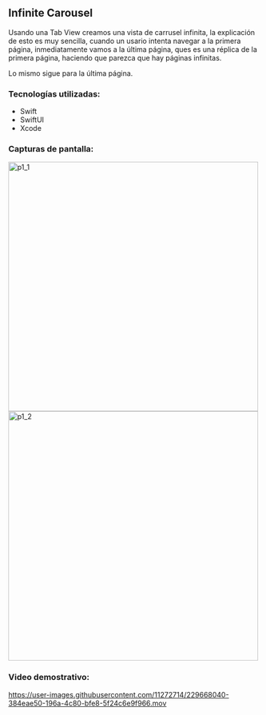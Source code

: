 ## Infinite Carousel

Usando una Tab View creamos una vista de carrusel infinita, la explicación de esto es muy sencilla, cuando
un usario intenta navegar a la primera página, inmediatamente vamos a la última página, ques es una réplica
de la primera página, haciendo que parezca que hay páginas infinitas.

Lo mismo sigue para la última página.

### Tecnologías utilizadas:

- Swift
- SwiftUI 
- Xcode

### Capturas de pantalla:

<img width="500" alt="p1_1" src="https://user-images.githubusercontent.com/11272714/229332152-c8912a2b-5f65-47c6-ba4f-5245c271b40b.png"> <img width="500" alt="p1_2" src="https://user-images.githubusercontent.com/11272714/229332793-d78c8956-d3eb-4d71-8cde-9140d699c036.png">


### Video demostrativo:



https://user-images.githubusercontent.com/11272714/229668040-384eae50-196a-4c80-bfe8-5f24c6e9f966.mov


